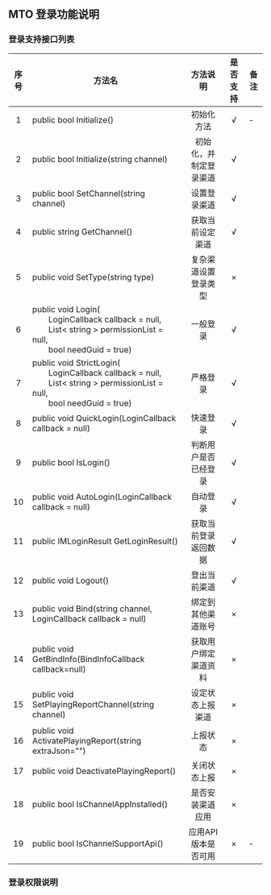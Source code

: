 ## MTO 登录功能说明

### 登录支持接口列表


| 序号 | 方法名 | 方法说明 | 是否支持 | 备注 |   
| :--: | -- |:-------: | :-----: | -- |   
| 1 | public bool Initialize() | 初始化方法 | √ | - |    
| 2 | public bool Initialize(string channel) | 初始化，并制定登录渠道 |√ | |   
| 3 | public bool SetChannel(string channel) | 设置登录渠道| √ | |    
| 4 | public string GetChannel() | 获取当前设定渠道 | √ | |    
| 5 | public void SetType(string type) | 复杂渠道设置登录类型 | × | |    
| 6 | public void Login( <br>&emsp;&emsp;LoginCallback callback = null,<br> &emsp;&emsp;List< string > permissionList = null,<br>&emsp;&emsp;bool needGuid = true) | 一般登录 | √ | |     
| 7 | public void StrictLogin( <br>&emsp;&emsp;LoginCallback callback = null,<br> &emsp;&emsp;List< string > permissionList = null,<br>&emsp;&emsp;bool needGuid = true) | 严格登录 | √ | |     
| 8 | public void QuickLogin(LoginCallback callback = null) | 快速登录 | √ | |    
| 9 | public bool IsLogin() | 判断用户是否已经登录 | √ | |     
| 10 | public void AutoLogin(LoginCallback callback = null) | 自动登录 | √ | |     
| 11 | public IMLoginResult GetLoginResult() | 获取当前登录返回数据 | √ | |     
| 12 | public void Logout() | 登出当前渠道 | √ | |     
| 13 | public void Bind(string channel, LoginCallback callback = null) | 绑定到其他渠道账号 | × | |    
| 14 | public void GetBindInfo(BindInfoCallback callback=null) | 获取用户绑定渠道资料 | × | |    
| 15 | public void SetPlayingReportChannel(string channel) | 设定状态上报渠道 | × | |     
| 16 | public void ActivatePlayingReport(string extraJson="") | 上报状态 | × | |     
| 17 | public void DeactivatePlayingReport() | 关闭状态上报 | × | |    
| 18 | public bool IsChannelAppInstalled() | 是否安装渠道应用 | × | |     
| 19 | public bool IsChannelSupportApi() | 应用API版本是否可用 | × | - |    

### 登录权限说明

  